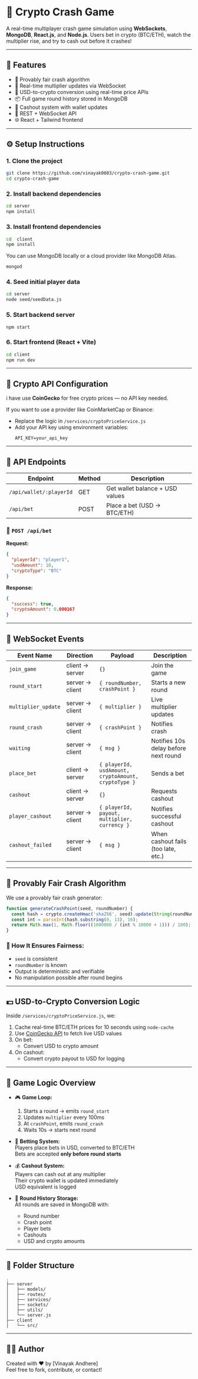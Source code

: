 
# 🧨 Crypto Crash Game

A real-time multiplayer crash game simulation using **WebSockets**, **MongoDB**, **React.js**, and **Node.js**. Users bet in crypto (BTC/ETH), watch the multiplier rise, and try to cash out before it crashes!

---

## 🚀 Features

- 🎲 Provably fair crash algorithm
- 🧠 Real-time multiplier updates via WebSocket
- 💸 USD-to-crypto conversion using real-time price APIs
- 📦 Full game round history stored in MongoDB
- 🔐 Cashout system with wallet updates
- 🧾 REST + WebSocket API
- 🌐 React + Tailwind frontend

---

## ⚙️ Setup Instructions

### 1. Clone the project

```bash
git clone https://github.com/vinayak0603/crypto-crash-game.git
cd crypto-crash-game
```

### 2. Install backend dependencies

```bash
cd server
npm install
```

### 3. Install frontend dependencies

```bash
cd  client
npm install
```



You can use MongoDB locally or a cloud provider like MongoDB Atlas.

```bash
mongod
```

### 4. Seed initial player data

```bash
cd server
node seed/seedData.js
```

### 5. Start backend server

```bash
npm start
```

### 6. Start frontend (React + Vite)

```bash
cd client
npm run dev
```

---

## 🔑 Crypto API Configuration

i have use **CoinGecko** for free crypto prices — no API key needed.

If you want to use a provider like CoinMarketCap or Binance:

- Replace the logic in `/services/cryptoPriceService.js`
- Add your API key using environment variables:
  ```env
  API_KEY=your_api_key
  ```

---

## 📡 API Endpoints

| Endpoint                         | Method | Description                        |
|----------------------------------|--------|------------------------------------|
| `/api/wallet/:playerId`         | GET    | Get wallet balance + USD values   |
| `/api/bet`                      | POST   | Place a bet (USD → BTC/ETH)       |

### 🔄 `POST /api/bet`

**Request:**
```json
{
  "playerId": "player1",
  "usdAmount": 10,
  "cryptoType": "BTC"
}
```

**Response:**
```json
{
  "success": true,
  "cryptoAmount": 0.000167
}
```

---

## 🔌 WebSocket Events

| Event Name       | Direction   | Payload                                         | Description                           |
|------------------|-------------|--------------------------------------------------|---------------------------------------|
| `join_game`      | client → server | `{}`                                          | Join the game                         |
| `round_start`    | server → client | `{ roundNumber, crashPoint }`                 | Starts a new round                    |
| `multiplier_update` | server → client | `{ multiplier }`                             | Live multiplier updates               |
| `round_crash`    | server → client | `{ crashPoint }`                              | Notifies crash                        |
| `waiting`        | server → client | `{ msg }`                                     | Notifies 10s delay before next round  |
| `place_bet`      | client → server | `{ playerId, usdAmount, cryptoAmount, cryptoType }` | Sends a bet                     |
| `cashout`        | client → server | `{}`                                          | Requests cashout                      |
| `player_cashout` | server → client | `{ playerId, payout, multiplier, currency }`  | Notifies successful cashout           |
| `cashout_failed` | server → client | `{ msg }`                                     | When cashout fails (too late, etc.)   |

---

## 🔐 Provably Fair Crash Algorithm

We use a provably fair crash generator:

```js
function generateCrashPoint(seed, roundNumber) {
  const hash = crypto.createHmac('sha256', seed).update(String(roundNumber)).digest('hex');
  const int = parseInt(hash.substring(0, 13), 16);
  return Math.max(1, Math.floor((1000000 / (int % 10000 + 1))) / 100);
}
```

### 🧮 How It Ensures Fairness:
- `seed` is consistent
- `roundNumber` is known
- Output is deterministic and verifiable
- No manipulation possible after round begins

---

## 💵 USD-to-Crypto Conversion Logic

Inside `/services/cryptoPriceService.js`, we:

1. Cache real-time BTC/ETH prices for 10 seconds using `node-cache`
2. Use [CoinGecko API](https://api.coingecko.com/api/v3/simple/price) to fetch live USD values
3. On bet:
   - Convert USD to crypto amount
4. On cashout:
   - Convert crypto payout to USD for logging

---

## 🧠 Game Logic Overview

- 🎮 **Game Loop:**  
  1. Starts a round → emits `round_start`  
  2. Updates `multiplier` every 100ms  
  3. At `crashPoint`, emits `round_crash`  
  4. Waits 10s → starts next round

- 💸 **Betting System:**  
  Players place bets in USD, converted to BTC/ETH  
  Bets are accepted **only before round starts**

- 💰 **Cashout System:**  
  Players can cash out at any multiplier  
  Their crypto wallet is updated immediately  
  USD equivalent is logged

- 🧾 **Round History Storage:**  
  All rounds are saved in MongoDB with:
  - Round number
  - Crash point
  - Player bets
  - Cashouts
  - USD and crypto amounts

---

## 📁 Folder Structure

```
.
├── server
│   ├── models/
│   ├── routes/
│   ├── services/
│   ├── sockets/
│   ├── utils/
│   └── server.js
├── client
│   └── src/
```

---

## 🧑‍💻 Author

Created with ❤️ by [Vinayak Andhere]  
Feel free to fork, contribute, or contact!

